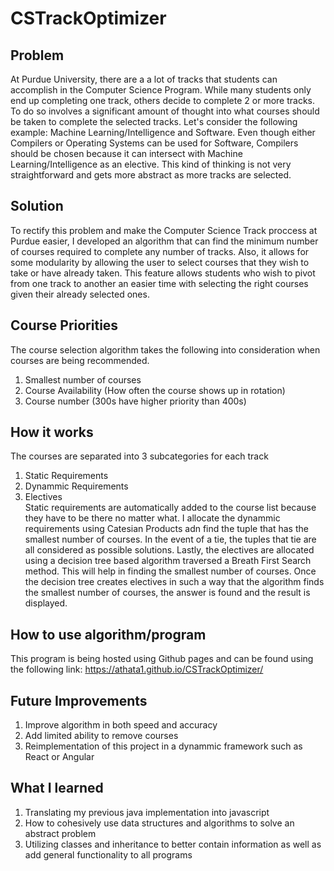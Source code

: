 # CSTrackOptimizer

## Problem
At Purdue University, there are a a lot of tracks that students can accomplish in the Computer Science Program. While many students only end up completing one track, others decide to complete 2 or more tracks. To do so involves a significant amount of thought into what courses should be taken to complete the selected tracks. Let's consider the following example: Machine Learning/Intelligence and Software. Even though either Compilers or Operating Systems can be used for Software, Compilers should be chosen because it can intersect with Machine Learning/Intelligence as an elective. This kind of thinking is not very straightforward and gets more abstract as more tracks are selected.

## Solution
To rectify this problem and make the Computer Science Track proccess at Purdue easier, I developed an algorithm that can find the minimum number of courses required to complete any number of tracks. Also, it allows for some modularity by allowing the user to select courses that they wish to take or have already taken. This feature allows students who wish to pivot from one track to another an easier time with selecting the right courses given their already selected ones.

## Course Priorities
The course selection algorithm takes the following into consideration when courses are being recommended.
1. Smallest number of courses
2. Course Availability (How often the course shows up in rotation)
3. Course number (300s have higher priority than 400s)

## How it works
The courses are separated into 3 subcategories for each track
1. Static Requirements
2. Dynammic Requirements
3. Electives<br />
Static requirements are automatically added to the course list because they have to be there no matter what. I allocate the dynammic requirements using Catesian Products adn find the tuple that has the smallest number of courses. In the event of a tie, the tuples that tie are all considered as possible solutions. Lastly, the electives are allocated using a decision tree based algorithm traversed a Breath First Search method. This will help in finding the smallest number of courses. Once the decision tree creates electives in such a way that the algorithm finds the smallest number of courses, the answer is found and the result is displayed.

## How to use algorithm/program
This program is being hosted using Github pages and can be found using the following link: https://athata1.github.io/CSTrackOptimizer/

## Future Improvements
1. Improve algorithm in both speed and accuracy
2. Add limited ability to remove courses
3. Reimplementation of this project in a dynammic framework such as React or Angular

## What I learned
1. Translating my previous java implementation into javascript
2. How to cohesively use data structures and algorithms to solve an abstract problem
3. Utilizing classes and inheritance to better contain information as well as add general functionality to all programs
